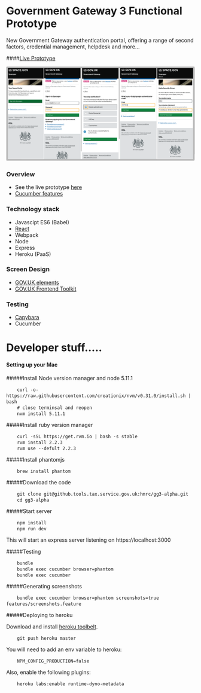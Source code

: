 # Government Gateway 3 Functional Prototype

New Government Gateway authentication portal, offering a range of second factors,
 credential management, helpdesk and more... 
 
####[Live Prototype](https://gg3alpha.herokuapp.com)
 
 ![](./docs/images/sign_in_journey.png)

### Overview 

* See the live prototype [here](https://gg3alpha.herokuapp.com)
* [Cucumber features](./features)
 

### Technology stack
* Javascipt ES6 (Babel)
* [React](https://facebook.github.io/react/)
* Webpack
* Node
* Express
* Heroku (PaaS)

### Screen Design
* [GOV.UK elements](http://govuk-elements.herokuapp.com/)
* [GOV.UK Frontend Toolkit](https://github.com/alphagov/govuk_frontend_toolkit)

### Testing
* [Capybara](https://github.com/jnicklas/capybara)
* Cucumber




# Developer stuff.....



#### Setting up your Mac

#####Install Node version manager and node 5.11.1

```
    curl -o- https://raw.githubusercontent.com/creationix/nvm/v0.31.0/install.sh | bash
    # close terminsal and reopen
    nvm install 5.11.1
```

#####Install ruby version manager
```
    curl -sSL https://get.rvm.io | bash -s stable
    rvm install 2.2.3
    rvm use --defult 2.2.3
```

#####Install phantomjs
```
    brew install phantom
```

#####Download the code
```
    git clone git@github.tools.tax.service.gov.uk:hmrc/gg3-alpha.git
    cd gg3-alpha
```


#####Start server

```
    npm install
    npm run dev
```
This will start an express server listening on https://localhost:3000

#####Testing

```
    bundle
    bundle exec cucumber browser=phantom
    bundle exec cucumber
```


#####Generating screenshots
```
    bundle exec cucumber browser=phantom screenshots=true features/screenshots.feature 
```


#####Deploying to heroku

Download and install [heroku toolbelt](https://toolbelt.heroku.com/).  

```
    git push heroku master
```

You will need to add an env variable to heroku:
```
    NPM_CONFIG_PRODUCTION=false
```

Also, enable the following plugins:
```
    heroku labs:enable runtime-dyno-metadata
```